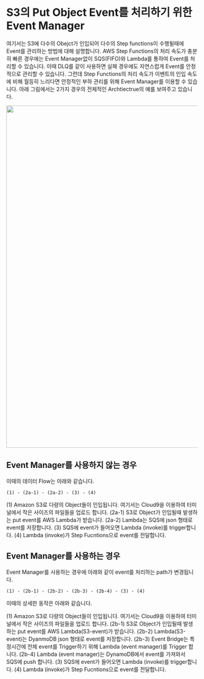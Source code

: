 # S3의 Put Object Event를 처리하기 위한 Event Manager

여기서는 S3에 다수의 Obejct가 인입되어 다수의 Step functions이 수행될때에 Event를 관리하는 방법에 대해 설명합니다. AWS Step Functions의 처리 속도가 충분히 빠른 경우에는 Event Manager없이 SQS(FIFO)와 Lambda를 통하여 Event를 처리할 수 있습니다. 이때 DLQ를 같이 사용하면 실패 경우에도 자연스럽게 Event를 안정적으로 관리할 수 있습니다. 그런데 Step Functions의 처리 속도가 이벤트의 인입 속도에 비해 월등히 느리다면 안정적인 부하 관리를 위해 Event Manager를 이용할 수 있습니다. 아래 그림에서는 2가지 경우의 전체적인 Archtiectrue의 예를 보여주고 있습니다.

<img src="https://github.com/kyopark2014/event-manager/assets/52392004/abc14daa-4d3f-4d64-a1df-81eb178e7fef" width="900">


## Event Manager를 사용하지 않는 경우

이때의 데이터 Flow는 아래와 같습니다.

```text
(1) - (2a-1) - (2a-2) - (3) - (4)
```

(1) Amazon S3로 다량의 Object들이 인입됩니다. 여기서는 Cloud9을 이용하여 터미널에서 작은 사이즈의 파일들을 업로드 합니다.
(2a-1) S3로 Object가 인입될때 발생하는 put event를 AWS Lambda가 받습니다.
(2a-2) Lambda는 SQS에 json 형태로 event를 저장합니다. 
(3) SQS에 event가 들어오면 Lambda (invoke)를 trigger합니다.
(4) Lambda (invoke)가 Step Fucntions으로 event를 전달합니다. 

## Event Manager를 사용하는 경우

Event Manager를 사용하는 경우에 아래와 같이 event를 처리하는 path가 변경됩니다.

```text
(1) - (2b-1) - (2b-2) - (2b-3) - (2b-4) - (3) - (4)
```

이때의 상세한 동작은 아래와 같습니다. 

(1) Amazon S3로 다량의 Object들이 인입됩니다. 여기서는 Cloud9을 이용하여 터미널에서 작은 사이즈의 파일들을 업로드 합니다.
(2b-1) S3로 Object가 인입될때 발생하는 put event를 AWS Lambda(S3-event)가 받습니다.
(2b-2) Lambda(S3-event)는 DyanmoDB json 형태로 event를 저장합니다. 
(2b-3) Event Bridge는 특정시간에 전체 event를 Trigger하기 위해 Lambda (event manager)를 Trigger 합니다.
(2b-4) Lambda (event manager)는 DynamoDB에서 event를 가져와서 SQS에 push 합니다.
(3) SQS에 event가 들어오면 Lambda (invoke)를 trigger합니다.
(4) Lambda (invoke)가 Step Fucntions으로 event를 전달합니다. 

